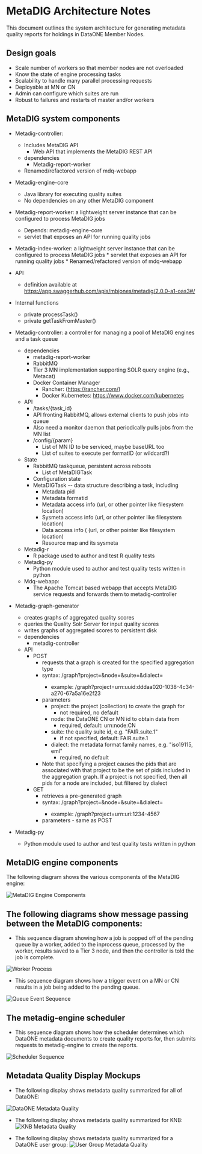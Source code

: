 # MetaDIG Architecture Notes

This document outlines the system architecture for generating
metadata quality reports for holdings in DataONE Member Nodes.

## Design goals
* Scale number of workers so that member nodes are not overloaded
* Know the state of engine processing tasks
* Scalability to handle many parallel processing requests
* Deployable at MN or CN
* Admin can configure which suites are run
* Robust to failures and restarts of master and/or workers

## MetaDIG system components
* Metadig-controller:
    * Includes MetaDIG API 
        * Web API that implements the MetaDIG REST API
    * dependencies
        * Metadig-report-worker
    * Renamed/refactored version of mdq-webapp
* Metadig-engine-core
    * Java library for executing quality suites
    * No dependencies on any other MetaDIG component
* Metadig-report-worker: a lightweight server instance that can be configured to process MetaDIG jobs
    * Depends: metadig-engine-core
    * servlet that exposes an API for running quality jobs
* Metadig-index-worker: a lightweight server instance that can be configured to process MetaDIG jobs
        * servlet that exposes an API for running quality jobs
        * Renamed/refactored version of mdq-webapp
* API
    * definition available at https://app.swaggerhub.com/apis/mbjones/metadig/2.0.0-a1-oas3#/
* Internal functions
    * private processTask()
    * private getTaskFromMaster()
* Metadig-controller: a controller for managing a pool of MetaDIG engines and a task 
queue
    * dependencies
        * metadig-report-worker
        * RabbitMQ
        * Tier 3 MN implementation supporting SOLR query engine (e.g., Metacat)
        * Docker Container Manager
            * Rancher: (https://rancher.com/)
            * Docker Kubernetes: https://www.docker.com/kubernetes
    * API
        * /tasks/{task_id}
        * API fronting RabbitMQ, allows external clients to push jobs into queue
        * Also need a monitor daemon that periodically pulls jobs from the MN list
        * /config/{param}
            * List of MN ID to be serviced, maybe baseURL too
            * List of suites to execute per formatID (or wildcard?)
    * State
        * RabbitMQ taskqueue, persistent across reboots
            * List of MetaDIGTask
        * Configuration state
        * MetaDIGTask -- data structure describing a task, including
            * Metadata pid
            * Metadata formatid
            * Metadata access info (url, or other pointer like filesystem location)
            * Sysmeta access info (url, or other pointer like filesystem location)
            * Data access info ( (url, or other pointer like filesystem location)
            * Resource map and its sysmeta
    * Metadig-r
        * R package used to author and test R quality tests
    * Metadig-py
        * Python module used to author and test quality tests written in python
    * Mdq-webapp:
        * The Apache Tomcat based webapp that accepts MetaDIG service requests and forwards
          them to metadig-controller

* Metadig-graph-generator
	* creates graphs of aggregated quality scores
	* queries the Quality Solr Server for input quality scores
	* writes graphs of aggregated scores to persistent disk
	* dependencies
		* metadig-controller
	* API
		* POST
		    * requests that a graph is created for the specified aggregation type
		    * syntax: /graph?project=<id>&node=<nodeId>&suite=<name>&dialect=<name>
		        * example: /graph?project=urn:uuid:dddaa020-1038-4c34-a270-67a5a16e2f23
		    * parameters
		        * project: the project (collection) to create the graph for
		            * not required, no default
		        * node: the DataONE CN or MN id to obtain data from
		            * required, default: urn:node:CN
		        * suite: the quality suite id, e.g. "FAIR.suite.1"
		            * if not specified, default: FAIR.suite.1
		        * dialect: the metadata format family names, e.g. "iso19115, eml"
		            * required, no default
		    * Note that specifying a project causes the pids that are associated with that
		      project to be the set of pids included in the aggregation graph. If a project is
		      not specified, then all pids for a node are included, but filtered by dialect
		* GET
		    * retrieves a pre-generated graph
		    * syntax: /graph?project=<id>&node=<nodeId>&suite=<name>&dialect=<name>
		        * example: /graph?project=urn:uri:1234-4567
		    * parameters - same as POST

* Metadig-py
    * Python module used to author and test quality tests written in python
    
## MetaDIG engine components

The following diagram shows the various components of the MetaDIG engine:

![MetaDIG Engine Components](https://github.com/NCEAS/metadig-engine/blob/master/docs/images/metadig-engine_components.png "MetaDIG Engine Components")

## The following diagrams show message passing between the MetaDIG components:

* This sequence diagram showing how a job is popped off of the pending queue by a worker, added to the inprocess queue, processed by the worker, results saved to a Tier 3 node, and then the controller is told the job is complete.

![Worker Process](https://github.com/NCEAS/metadig-engine/blob/master/docs/images/process-queue-entry_sequence.png "Worker Process")

* This sequence diagram shows how a trigger event on a MN or CN results in a job being added to the pending queue.

![Queue Event Sequence](https://github.com/NCEAS/metadig-engine/blob/master/docs/images/queue-event-trigger_sequence.png "Queue Event Sequence")

## The metadig-engine scheduler

* This sequence diagram shows how the scheduler determines which DataONE metadata documents to create quality reports for, then submits requests to metadig-engine to create the reports.

![Scheduler Sequence](https://github.com/NCEAS/metadig-engine/blob/master/docs/images/index-monitor_sequence.png "Scheduler Sequence")

## Metadata Quality Display Mockups
* The following display shows metadata quality summarized for all of DataONE:

![DataONE Metadata Quality](https://github.com/NCEAS/metadig-engine/blob/master/docs/mockups/DataONE/DataONE-profile.png "DataONE Profile Page")

* The following display shows metadata quality summarized for KNB:
![KNB Metadata Quality](https://github.com/NCEAS/metadig-engine/blob/master/docs/mockups/KNB/knb-profile.png "KNB Profile Page")

* The following display shows metadata quality summarized for a DataONE user group:
![User Group Metadata Quality](https://github.com/NCEAS/metadig-engine/blob/master/docs/mockups/UserGroup/group-profile.png "UserGroup Profile Page")
